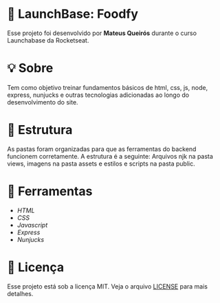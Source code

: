 # 🚀 LaunchBase: Foodfy

Esse projeto foi desenvolvido por **Mateus Queirós** durante o curso Launchabase da Rocketseat.

# 💡 Sobre

Tem como objetivo treinar fundamentos básicos de html, css, js, node, express, nunjucks e outras tecnologias adicionadas ao longo do desenvolvimento do site.

# 📂 Estrutura

As pastas foram organizadas para que as ferramentas do backend funcionem corretamente. A estrutura é a seguinte: Arquivos njk na pasta views, imagens na pasta assets e estilos e scripts na pasta public.

# 🔨 Ferramentas

- _HTML_
- _CSS_
- _Javascript_
- _Express_
- _Nunjucks_

# 📝 Licença

Esse projeto está sob a licença MIT. Veja o arquivo [LICENSE](https://github.com/mateuscqueiros/foodfy/blob/master/LICENSE) para mais detalhes.